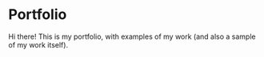 # Portfolio
Hi there!
This is my portfolio, with examples of my work (and also a sample of my work itself).